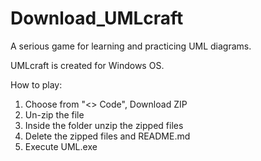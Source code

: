 # Download_UMLcraft
A serious game for learning and practicing UML diagrams.

UMLcraft is created for Windows OS.

How to play:
1) Choose from "<> Code", Download ZIP
2) Un-zip the file
3) Inside the folder unzip the zipped files
4) Delete the zipped files and README.md
5) Execute UML.exe
